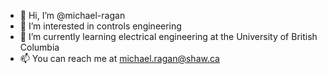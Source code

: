 - 👋 Hi, I’m @michael-ragan
- 👀 I’m interested in controls engineering
- 🌱 I’m currently learning electrical engineering at the University of British Columbia
- 📫 You can reach me at michael.ragan@shaw.ca

<!---
michael-ragan/michael-ragan is a ✨ special ✨ repository because its `README.md` (this file) appears on your GitHub profile.
You can click the Preview link to take a look at your changes.
--->
